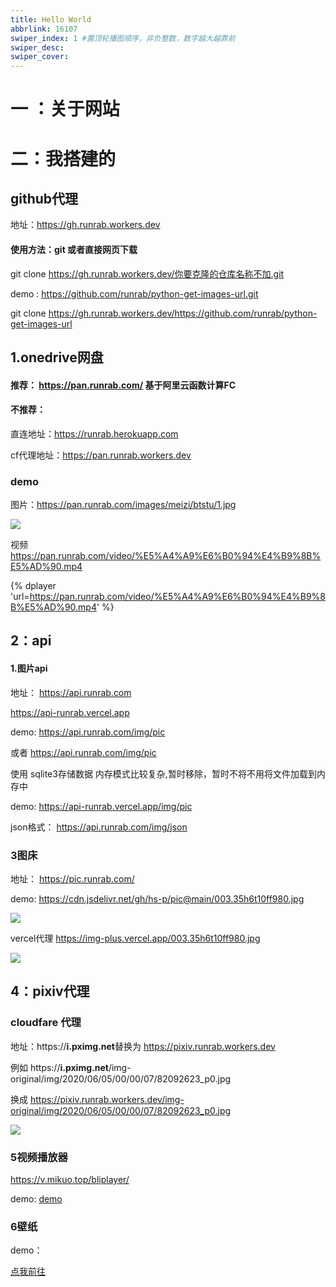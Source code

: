 ```yaml
---
title: Hello World
abbrlink: 16107
swiper_index: 1 #置顶轮播图顺序，非负整数，数字越大越靠前
swiper_desc: 
swiper_cover: 
---
```


# 一 ：关于网站

# 二：我搭建的

## github代理

地址：https://gh.runrab.workers.dev

#### 使用方法：git 或者直接网页下载

git clone https://gh.runrab.workers.dev/你要克隆的仓库名称不加.git

demo :  https://github.com/runrab/python-get-images-url.git

git clone https://gh.runrab.workers.dev/https://github.com/runrab/python-get-images-url

## 1.onedrive网盘

#### 推荐： https://pan.runrab.com/  基于阿里云函数计算FC 

#### 不推荐：

直连地址：https://runrab.herokuapp.com

cf代理地址：https://pan.runrab.workers.dev

### demo

图片：https://pan.runrab.com/images/meizi/btstu/1.jpg

![](https://pan.runrab.com/images/meizi/btstu/1.jpg)

视频 https://pan.runrab.com/video/%E5%A4%A9%E6%B0%94%E4%B9%8B%E5%AD%90.mp4

{% dplayer 'url=https://pan.runrab.com/video/%E5%A4%A9%E6%B0%94%E4%B9%8B%E5%AD%90.mp4' %} 

## 2：api

#### 1.图片api

地址： https://api.runrab.com

https://api-runrab.vercel.app

demo:  https://api.runrab.com/img/pic

或者 https://api.runrab.com/img/pic

使用 sqlite3存储数据 内存模式比较复杂,暂时移除，暂时不将不用将文件加载到内存中

demo: https://api-runrab.vercel.app/img/pic

json格式： https://api.runrab.com/img/json

### 3图床 

地址： https://pic.runrab.com/

demo:  https://cdn.jsdelivr.net/gh/hs-p/pic@main/003.35h6t10ff980.jpg

![](https://cdn.jsdelivr.net/gh/hs-p/pic@main/003.35h6t10ff980.jpg)

vercel代理 https://img-plus.vercel.app/003.35h6t10ff980.jpg

![](https://img-plus.vercel.app/003.35h6t10ff980.jpg)

## 4：pixiv代理

### cloudfare 代理

地址：https://**i.pximg.net**替换为 https://pixiv.runrab.workers.dev

例如 https://**i.pximg.net**/img-original/img/2020/06/05/00/00/07/82092623_p0.jpg

换成  https://pixiv.runrab.workers.dev/img-original/img/2020/06/05/00/00/07/82092623_p0.jpg

![](https://pixiv.runrab.workers.dev/img-original/img/2020/06/05/00/00/07/82092623_p0.jpg)

### 5视频播放器

https://v.mikuo.top/bliplayer/

demo: [demo](https://v.mikuo.top/bliplayer/?url=https%3A%2F%2Fpan.runrab.com%2Fvideo%2F%25E5%25A4%25A9%25E6%25B0%2594%25E4%25B9%258B%25E5%25AD%2590.mp4)

### 6壁纸

demo：

[点我前往](https://v.mikuo.top/wallpaper)
